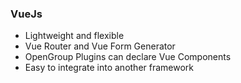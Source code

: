 ###  VueJs

- Lightweight and flexible
- Vue Router and Vue Form Generator
- OpenGroup Plugins can declare Vue Components
- Easy to integrate into another framework
